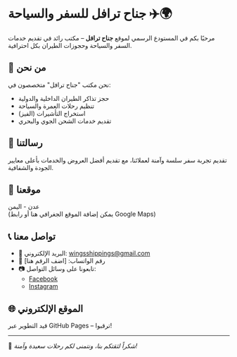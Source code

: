 # جناح ترافل للسفر والسياحة ✈️🌍

مرحبًا بكم في المستودع الرسمي لموقع **جناح ترافل** – مكتب رائد في تقديم خدمات السفر والسياحة وحجوزات الطيران بكل احترافية.

## 💼 من نحن

نحن مكتب "جناح ترافل" متخصصون في:
- حجز تذاكر الطيران الداخلية والدولية
- تنظيم رحلات العمرة والسياحة
- استخراج التأشيرات (الفيز)
- تقديم خدمات الشحن الجوي والبحري

## 🎯 رسالتنا

تقديم تجربة سفر سلسة وآمنة لعملائنا، مع تقديم أفضل العروض والخدمات بأعلى معايير الجودة والشفافية.

## 📍 موقعنا

عدن - اليمن  
(يمكن إضافة الموقع الجغرافي هنا أو رابط Google Maps)

## 📞 تواصل معنا

- 📧 البريد الإلكتروني: wingsshippings@gmail.com  
- 📱 رقم الواتساب: [اضف الرقم هنا]  
- 📷 تابعونا على وسائل التواصل:  
  - [Facebook](https://facebook.com)  
  - [Instagram](https://instagram.com)

## 🌐 الموقع الإلكتروني

قيد التطوير عبر GitHub Pages – ترقبوا!

---

🛫 *شكراً لثقتكم بنا، ونتمنى لكم رحلات سعيدة وآمنة!*
